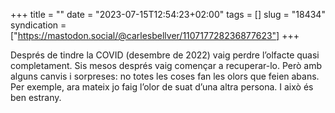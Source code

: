 +++
title = ""
date = "2023-07-15T12:54:23+02:00"
tags = []
slug = "18434"
syndication = ["https://mastodon.social/@carlesbellver/110717728236877623"]
+++

Després de tindre la COVID (desembre de 2022) vaig perdre l’olfacte quasi completament. Sis mesos després vaig començar a recuperar-lo. Però amb alguns canvis i sorpreses: no totes les coses fan les olors que feien abans. Per exemple, ara mateix jo faig l’olor de suat d’una altra persona. I això és ben estrany.
